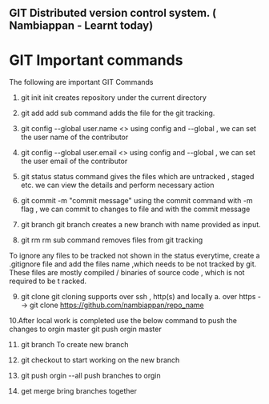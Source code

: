 ## GIT Distributed version control system. ( Nambiappan - Learnt today)

# GIT Important commands

The following are important GIT Commands 

1. git init <repository name> 
   init creates repository under the current directory
  
2. git add <file name>
    add sub command adds the file for the git tracking.
  
3. git config --global user.name <<name>>
  using config and --global , we can set the user name of the contributor
  
4. git config --global user.email <<email>>
  using config and --global , we can set the user email of the contributor
 
5. git status
    status command gives the files which are untracked , staged etc. we can view the details and perform necessary action
 
6. git commit -m  "commit message"
    using the commit command with -m flag , we can commit to changes to file and with the commit message
    
    
7. git branch <branch name>
    git branch creates a new branch with name provided as input.
  
8. git rm  <file name>
    rm sub command removes files from git tracking
  
To ignore any files to be tracked not shown in the status everytime, create a .gitignore file and add the files name ,which            needs to be not tracked by git. These files are mostly compiled / binaries of source code , which is not required to be t  racked.

 9. git clone  <path of orginal> <cloning Repo location>
   git cloning supports over ssh , http(s) and locally
   a. over https --> git clone https://github.com/nambiappan/repo_name <local repo path>
   
 10.After local work is completed use the below command to push the changes to orgin master
   git push orgin master
   
 11. git branch <branch name>
    To create new branch
   
 12. git checkout <branch name>
   to start working on the new branch

 13. git push orgin --all
   push branches to orgin
   
 14. get merge <target branch>
   bring branches together

